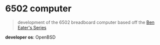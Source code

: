 # 6502 computer

> development of the 6502 breadboard computer based off the [Ben Eater's Series](https://eater.net/6502)

__developer os__: OpenBSD

